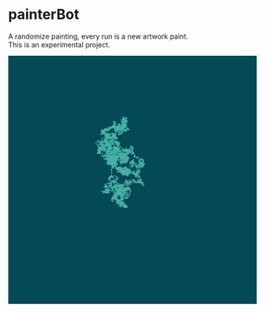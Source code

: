# painterBot
A randomize painting, every run is a new artwork paint.
<br>
This is an experimental project.

![painterBot artwork](screenshots/painterBot.jpg)
